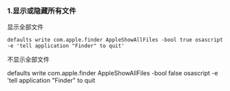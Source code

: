 ### 1.显示或隐藏所有文件

显示全部文件

`defaults write com.apple.finder AppleShowAllFiles -bool true osascript -e 'tell application "Finder" to quit'`

不显示全部文件

defaults write com.apple.finder AppleShowAllFiles -bool false osascript -e 'tell application "Finder" to quit

